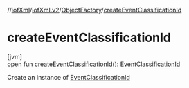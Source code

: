 //[iofXml](../../../index.md)/[iofXml.v2](../index.md)/[ObjectFactory](index.md)/[createEventClassificationId](create-event-classification-id.md)

# createEventClassificationId

[jvm]\
open fun [createEventClassificationId](create-event-classification-id.md)(): [EventClassificationId](../-event-classification-id/index.md)

Create an instance of [EventClassificationId](../-event-classification-id/index.md)

